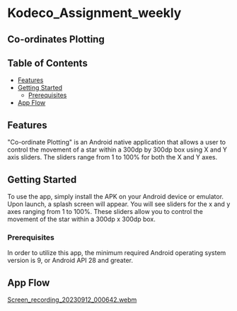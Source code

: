 # Kodeco_Assignment_weekly
## Co-ordinates Plotting

## Table of Contents

- [Features](#features)
- [Getting Started](#getting-started)
    - [Prerequisites](#prerequisites)
- [App Flow](#App-Flow)
  

## Features

"Co-ordinate Plotting" is an Android native application that allows a user to control the movement of a star within a 300dp by 300dp box using X and Y axis sliders. The sliders range from 1 to 100% for both the X and Y axes.


## Getting Started

To use the app, simply install the APK on your Android device or emulator. Upon launch, a splash screen will appear. You will see sliders for the x and y axes ranging from 1 to 100%. These sliders allow you to control the movement of the star within a 300dp x 300dp box.
### Prerequisites

In order to utilize this app, the minimum required Android operating system version is 9, or Android API 28 and greater.

## App Flow
[Screen_recording_20230912_000642.webm](https://github.com/aravindanath/Kodeco_Assignment_weekly/assets/20963786/67b57342-2873-41cc-9a1d-e2f03fcd6307)

